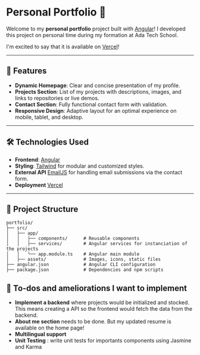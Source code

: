 # Personal Portfolio 🌟

Welcome to my **personal portfolio** project built with [Angular](https://angular.io/)! I developed this project on personal time during my formation at Ada Tech School.

I'm excited to say that it is available on [Vercel](https://portfolio-angular-cazard-nathan.vercel.app/)!

---

## 🚀 Features

- **Dynamic Homepage**: Clear and concise presentation of my profile.
- **Projects Section**: List of my projects with descriptions, images, and links to repositories or live demos.
- **Contact Section**: Fully functional contact form with validation.
- **Responsive Design**: Adaptive layout for an optimal experience on mobile, tablet, and desktop.

---

## 🛠️ Technologies Used

- **Frontend**: [Angular](https://angular.io/)
- **Styling**: [Tailwind](https://tailwindcss.com/) for modular and customized styles.
- **External API** [EmailJS](https://www.emailjs.com/) for handling email submissions via the contact form.
- **Deployment** [Vercel](https://vercel.com/home)

---

## 📂 Project Structure

```plaintext
portfolio/
├── src/
│   ├── app/
│   │   ├── components/      # Reusable components
│   │   ├── services/        # Angular services for instanciation of the projects
│   │   └── app.module.ts    # Angular main module
│   ├── assets/              # Images, icons, static files
├── angular.json             # Angular CLI configuration
├── package.json             # Dependencies and npm scripts
```

## 📝 To-dos and ameliorations I want to implement

- **Implement a backend** where projects would be initialized and stocked. This means creating a API so the frontend would fetch the data from the backend.
- **About me section** needs to be done. But my updated resume is available on the home page!
- **Multilingual support**
- **Unit Testing** : write unit tests for importants components using Jasmine and Karma


